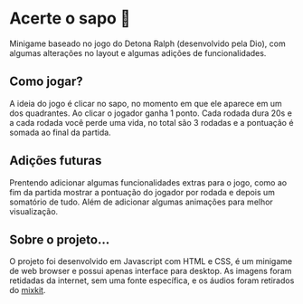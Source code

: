 # Acerte o sapo 🐸

Minigame baseado no jogo do Detona Ralph (desenvolvido pela Dio), com algumas alterações no layout e algumas adições de funcionalidades.

## Como jogar?

A ideia do jogo é clicar no sapo, no momento em que ele aparece em um dos quadrantes. Ao clicar o jogador ganha 1 ponto. Cada rodada dura 20s e a cada rodada você perde uma vida, no total são 3 rodadas e a pontuação é somada ao final da partida.

## Adições futuras

Prentendo adicionar algumas funcionalidades extras para o jogo, como ao fim da partida mostrar a pontuação do jogador por rodada e depois um somatório de tudo. Além de adicionar algumas animações para melhor visualização.

## Sobre o projeto...

O projeto foi desenvolvido em Javascript com HTML e CSS, é um minigame de web browser e possui apenas interface para desktop. As imagens foram retidadas da internet, sem uma fonte específica, e os áudios foram retirados do [mixkit](https://mixkit.co/free-sound-effects/).